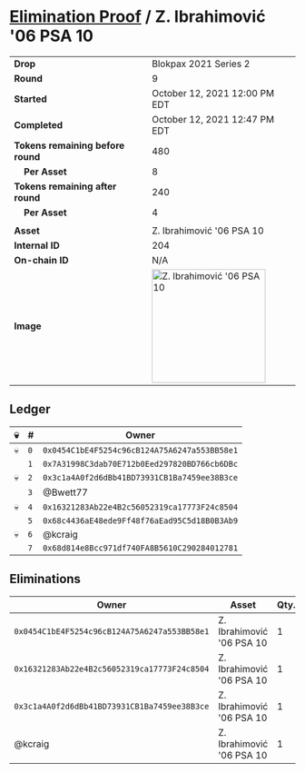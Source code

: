 # [Elimination Proof](./readme.md) / Z. Ibrahimović &#039;06 PSA 10

|||
|---|---|
| **Drop** | Blokpax 2021 Series 2 |
| **Round** | 9 |
| **Started** | October 12, 2021 12:00 PM EDT |
| **Completed** | October 12, 2021 12:47 PM EDT |
| **Tokens remaining before round** | 480 |
| **&nbsp;&nbsp;&nbsp;&nbsp;Per Asset** | 8 |
| **Tokens remaining after round** | 240 |
| **&nbsp;&nbsp;&nbsp;&nbsp;Per Asset** | 4 |
| | |
| **Asset** | Z. Ibrahimović &#039;06 PSA 10 |
| **Internal ID** | 204 |
| **On-chain ID** | N/A |
| **Image** | <img src="https://tcdn.blokpax.com/9484ebfa-63bc-47ea-a383-411f668dbec4/2a27976226e75d10fe028e95d06b47f62c47a3d66e4ffc5b4442f0855827f3ee.jpg" height="200" alt="Z. Ibrahimović &#039;06 PSA 10" /> |

## Ledger

| 💀 | # | Owner |
| --- | --- | --- |
| 💀 | `0` | `0x0454C1bE4F5254c96cB124A75A6247a553BB58e1` |
|  | `1` | `0x7A31998C3dab70E712b0Eed297820BD766cb6DBc` |
| 💀 | `2` | `0x3c1a4A0f2d6dBb41BD73931CB1Ba7459ee38B3ce` |
|  | `3` | @Bwett77 |
| 💀 | `4` | `0x16321283Ab22e4B2c56052319ca17773F24c8504` |
|  | `5` | `0x68c4436aE48ede9Ff48f76aEad95C5d18B0B3Ab9` |
| 💀 | `6` | @kcraig |
|  | `7` | `0x68d814e8Bcc971df740FA8B5610C290284012781` |


## Eliminations

| Owner | Asset | Qty. | Transaction |
| --- | --- | --- | --- |
| `0x0454C1bE4F5254c96cB124A75A6247a553BB58e1` | Z. Ibrahimović '06 PSA 10 | 1 | [Polygonscan](https://polygonscan.com/tx/0x531862c3eeb6b60ba8305fba1864a41fb5b011401a33d8ac0b916dc94de5960b) |
| `0x16321283Ab22e4B2c56052319ca17773F24c8504` | Z. Ibrahimović '06 PSA 10 | 1 | [Polygonscan](https://polygonscan.com/tx/0x9b49021f5b84ef2aff204c030cac58f1684045e52cc9532343b98825107d4fc2) |
| `0x3c1a4A0f2d6dBb41BD73931CB1Ba7459ee38B3ce` | Z. Ibrahimović '06 PSA 10 | 1 | [Polygonscan](https://polygonscan.com/tx/0xc60c04fc6d34476b2bcba5c5e92b3f1f5367c818c045f09ae08601c45d730dfd) |
| @kcraig | Z. Ibrahimović '06 PSA 10 | 1 | [Polygonscan](https://polygonscan.com/tx/0xc50dc4bd2b63dd54af0ff7bda3557871e4f3f2536ab574f1bf63ffa881f5a3c3) |
